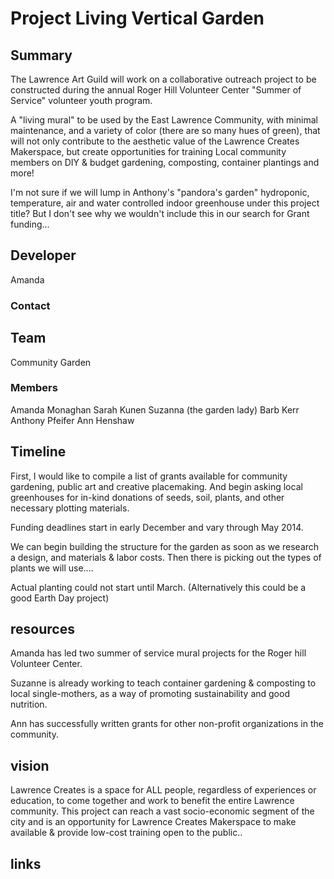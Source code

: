 # Project Living Vertical Garden

## Summary

The Lawrence Art Guild will work on a collaborative outreach project to be constructed during the annual Roger Hill Volunteer Center "Summer of Service" volunteer youth program. 

A "living mural" to be used by the East Lawrence Community, with minimal maintenance, and a variety of color (there are so many hues of green), that will not only contribute to the aesthetic value of the Lawrence Creates Makerspace, but create opportunities for training 
Local community members on DIY & budget gardening, composting, container plantings and more!

I'm not sure if we will lump in Anthony's "pandora's garden" hydroponic, temperature, air and water controlled indoor greenhouse under this project title?  But I don't see why we wouldn't include this in our search for Grant funding...
 


## Developer
Amanda
### Contact

## Team 
Community Garden

### Members
Amanda Monaghan
Sarah Kunen 
Suzanna (the garden lady)
Barb Kerr
Anthony Pfeifer
Ann Henshaw

## Timeline
First, I would like to compile a list of grants available for community gardening, public art and creative placemaking. And begin asking local greenhouses for in-kind donations of seeds, soil, plants, and other necessary plotting materials.

Funding deadlines start in early December and vary through May 2014.

We can begin building the structure for the garden as soon as we research a design, and materials & labor costs.  Then there is picking out the types of plants we will use....

Actual planting could not start until March. (Alternatively this could be a good Earth Day project)
## resources
Amanda has led two summer of service mural projects for the Roger hill Volunteer Center.

Suzanne is already working to teach container gardening & composting to local single-mothers, as a way of promoting sustainability and good nutrition.

Ann has successfully written grants for other non-profit organizations in the community.
## vision

Lawrence Creates is a space for ALL people, regardless of experiences or education, to come together and work to benefit the entire Lawrence community.  This project can reach a vast socio-economic segment of the city and is an opportunity for Lawrence Creates Makerspace to make available & provide low-cost training open to the public.. 


## links




